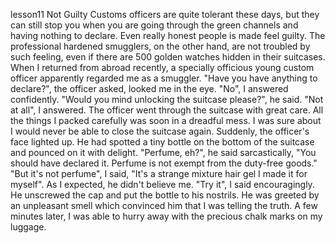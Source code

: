 lesson11 Not Guilty
Customs officers are quite tolerant these days, but they can still stop you when you are going through the green channels and having nothing to declare. Even really honest people is made feel guilty. The professional hardened smugglers, on the other hand, are not troubled by such feeling, even if there are 500 golden watches hidden in their suitcases. When I returned from abroad recently, a specially officious young custom officer apparently regarded me as a smuggler. "Have you have anything to declare?", the officer asked, looked me in the eye. "No", I answered confidently. "Would you mind unlocking the suitcase please?", he said. "Not at all", I answered. The officer went through the suitcase with great care. All the things I packed carefully was soon in a dreadful mess. I was sure about I would never be able to close the suitcase again. Suddenly, the officer's face lighted up. He had spotted a tiny bottle on the bottom of the suitcase and pounced on it with delight. "Perfume, eh?", he said sarcastically, "You should have declared it. Perfume is not exempt from the duty-free goods." "But it's not perfume", I said, "It's a strange mixture hair gel I made it for myself". As I expected, he didn't believe me. "Try it", I said encouragingly. He unscrewed the cap and put the bottle to his nostrils. He was greeted by an unpleasant smell which convinced him that I was telling the truth. A few minutes later, I was able to hurry away with the precious chalk marks on my luggage.
